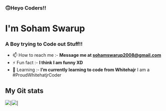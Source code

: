 ###  🙃Heyo Coders!!

<h1 > I'm Soham Swarup</h1>
<h3>A Boy trying to Code out Stuff!!</h3>

- 📫 How to reach me :- **Message me at sohamswarup2008@gmail.com**
- ⚡ Fun fact :- **I think I am funny XD**
- 🌱 Learning :- **I’m currently learning to code from Whitehajr**
   I am a #ProudWhitehatjrCoder
  
## My Git stats
<img src="https://github-readme-stats.vercel.app/api?username=SOham2008&&show_icons=true&count_private=true&theme=radical"/>|<img src="https://github-readme-streak-stats.herokuapp.com/?user=Soham2008&theme=radical"/>|
